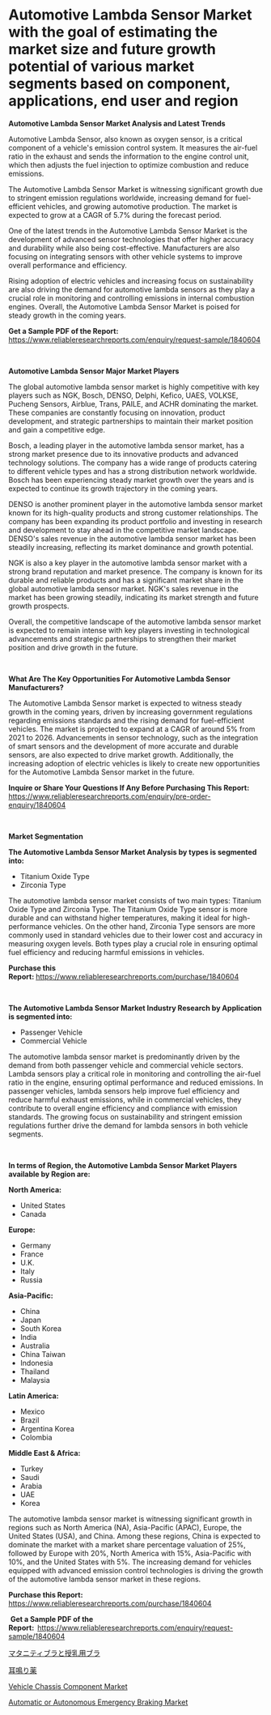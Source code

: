 <p><h1>Automotive Lambda Sensor Market with the goal of estimating the market size and future growth potential of various market segments based on component, applications, end user and region</h1></p><p><strong>Automotive Lambda Sensor Market Analysis and Latest Trends</strong></p>
<p><p>Automotive Lambda Sensor, also known as oxygen sensor, is a critical component of a vehicle's emission control system. It measures the air-fuel ratio in the exhaust and sends the information to the engine control unit, which then adjusts the fuel injection to optimize combustion and reduce emissions. </p><p>The Automotive Lambda Sensor Market is witnessing significant growth due to stringent emission regulations worldwide, increasing demand for fuel-efficient vehicles, and growing automotive production. The market is expected to grow at a CAGR of 5.7% during the forecast period.</p><p>One of the latest trends in the Automotive Lambda Sensor Market is the development of advanced sensor technologies that offer higher accuracy and durability while also being cost-effective. Manufacturers are also focusing on integrating sensors with other vehicle systems to improve overall performance and efficiency.</p><p>Rising adoption of electric vehicles and increasing focus on sustainability are also driving the demand for automotive lambda sensors as they play a crucial role in monitoring and controlling emissions in internal combustion engines. Overall, the Automotive Lambda Sensor Market is poised for steady growth in the coming years.</p></p>
<p><strong>Get a Sample PDF of the Report:&nbsp;</strong> <a href="https://www.reliableresearchreports.com/enquiry/request-sample/1840604">https://www.reliableresearchreports.com/enquiry/request-sample/1840604</a></p>
<p>&nbsp;</p>
<p><strong>Automotive Lambda Sensor Major Market Players</strong></p>
<p><p>The global automotive lambda sensor market is highly competitive with key players such as NGK, Bosch, DENSO, Delphi, Kefico, UAES, VOLKSE, Pucheng Sensors, Airblue, Trans, PAILE, and ACHR dominating the market. These companies are constantly focusing on innovation, product development, and strategic partnerships to maintain their market position and gain a competitive edge.</p><p>Bosch, a leading player in the automotive lambda sensor market, has a strong market presence due to its innovative products and advanced technology solutions. The company has a wide range of products catering to different vehicle types and has a strong distribution network worldwide. Bosch has been experiencing steady market growth over the years and is expected to continue its growth trajectory in the coming years.</p><p>DENSO is another prominent player in the automotive lambda sensor market known for its high-quality products and strong customer relationships. The company has been expanding its product portfolio and investing in research and development to stay ahead in the competitive market landscape. DENSO's sales revenue in the automotive lambda sensor market has been steadily increasing, reflecting its market dominance and growth potential.</p><p>NGK is also a key player in the automotive lambda sensor market with a strong brand reputation and market presence. The company is known for its durable and reliable products and has a significant market share in the global automotive lambda sensor market. NGK's sales revenue in the market has been growing steadily, indicating its market strength and future growth prospects.</p><p>Overall, the competitive landscape of the automotive lambda sensor market is expected to remain intense with key players investing in technological advancements and strategic partnerships to strengthen their market position and drive growth in the future.</p></p>
<p>&nbsp;</p>
<p><strong>What Are The Key Opportunities For Automotive Lambda Sensor Manufacturers?</strong></p>
<p><p>The Automotive Lambda Sensor market is expected to witness steady growth in the coming years, driven by increasing government regulations regarding emissions standards and the rising demand for fuel-efficient vehicles. The market is projected to expand at a CAGR of around 5% from 2021 to 2026. Advancements in sensor technology, such as the integration of smart sensors and the development of more accurate and durable sensors, are also expected to drive market growth. Additionally, the increasing adoption of electric vehicles is likely to create new opportunities for the Automotive Lambda Sensor market in the future.</p></p>
<p><strong>Inquire or Share Your Questions If Any Before Purchasing This Report:</strong> <a href="https://www.reliableresearchreports.com/enquiry/pre-order-enquiry/1840604">https://www.reliableresearchreports.com/enquiry/pre-order-enquiry/1840604</a></p>
<p>&nbsp;</p>
<p><strong>Market Segmentation</strong></p>
<p><strong>The Automotive Lambda Sensor Market Analysis by types is segmented into:</strong></p>
<p><ul><li>Titanium Oxide Type</li><li>Zirconia Type</li></ul></p>
<p><p>The automotive lambda sensor market consists of two main types: Titanium Oxide Type and Zirconia Type. The Titanium Oxide Type sensor is more durable and can withstand higher temperatures, making it ideal for high-performance vehicles. On the other hand, Zirconia Type sensors are more commonly used in standard vehicles due to their lower cost and accuracy in measuring oxygen levels. Both types play a crucial role in ensuring optimal fuel efficiency and reducing harmful emissions in vehicles.</p></p>
<p><strong>Purchase this Report:&nbsp;</strong><a href="https://www.reliableresearchreports.com/purchase/1840604">https://www.reliableresearchreports.com/purchase/1840604</a></p>
<p>&nbsp;</p>
<p><strong>The Automotive Lambda Sensor Market Industry Research by Application is segmented into:</strong></p>
<p><ul><li>Passenger Vehicle</li><li>Commercial Vehicle</li></ul></p>
<p><p>The automotive lambda sensor market is predominantly driven by the demand from both passenger vehicle and commercial vehicle sectors. Lambda sensors play a critical role in monitoring and controlling the air-fuel ratio in the engine, ensuring optimal performance and reduced emissions. In passenger vehicles, lambda sensors help improve fuel efficiency and reduce harmful exhaust emissions, while in commercial vehicles, they contribute to overall engine efficiency and compliance with emission standards. The growing focus on sustainability and stringent emission regulations further drive the demand for lambda sensors in both vehicle segments.</p></p>
<p>&nbsp;</p>
<p><strong>In terms of Region, the Automotive Lambda Sensor Market Players available by Region are:</strong></p>
<p>
    <p> <strong> North America: </strong>
        <ul>
            <li>United States</li>
            <li>Canada</li>
        </ul>
        </p> 
    <p> <strong> Europe: </strong>
        <ul>
            <li>Germany</li>
            <li>France</li>
            <li>U.K.</li>
            <li>Italy</li>
            <li>Russia</li>
        </ul>
        </p> 
    <p> <strong> Asia-Pacific: </strong>
        <ul>
            <li>China</li>
            <li>Japan</li>
            <li>South Korea</li>
            <li>India</li>
            <li>Australia</li>
            <li>China Taiwan</li>
            <li>Indonesia</li>
            <li>Thailand</li>
            <li>Malaysia</li>
        </ul>
        </p> 
    <p> <strong> Latin America: </strong>
        <ul>
            <li>Mexico</li>
            <li>Brazil</li>
            <li>Argentina Korea</li>
            <li>Colombia</li>
        </ul>
        </p> 
    <p> <strong> Middle East & Africa: </strong>
        <ul>
            <li>Turkey</li>
            <li>Saudi</li>
            <li>Arabia</li>
            <li>UAE</li>
            <li>Korea</li>
        </ul>
    </p>
    </p>
<p><p>The automotive lambda sensor market is witnessing significant growth in regions such as North America (NA), Asia-Pacific (APAC), Europe, the United States (USA), and China. Among these regions, China is expected to dominate the market with a market share percentage valuation of 25%, followed by Europe with 20%, North America with 15%, Asia-Pacific with 10%, and the United States with 5%. The increasing demand for vehicles equipped with advanced emission control technologies is driving the growth of the automotive lambda sensor market in these regions.</p></p>
<p><strong>Purchase this Report: </strong><a href="https://www.reliableresearchreports.com/purchase/1840604">https://www.reliableresearchreports.com/purchase/1840604</a></p>
<p>&nbsp;<strong>Get a Sample PDF of the Report:&nbsp;&nbsp;</strong><a href="https://www.reliableresearchreports.com/enquiry/request-sample/1840604">https://www.reliableresearchreports.com/enquiry/request-sample/1840604</a></p>
<p><strong></strong></p>
<p><p><a href="https://medium.com/@chandlermcclure1949/%E3%83%9E%E3%82%BF%E3%83%8B%E3%83%86%E3%82%A3%E3%81%8A%E3%82%88%E3%81%B3%E6%8E%88%E4%B9%B3%E7%94%A8%E3%83%96%E3%83%A9%E3%81%AE%E5%B8%82%E5%A0%B4%E8%AA%BF%E6%9F%BB%E3%83%AC%E3%83%9D%E3%83%BC%E3%83%88-%E3%81%9D%E3%81%AE%E6%AD%B4%E5%8F%B2%E3%81%A82031%E5%B9%B4%E3%81%BE%E3%81%A7%E3%81%AE%E4%BA%88%E6%B8%AC-a34f8b6fbd5a">マタニティブラと授乳用ブラ</a></p><p><a href="https://medium.com/@chandlermcclure1949/%E8%80%B3%E9%B3%B4%E3%82%8A%E8%96%AC%E3%81%AE%E5%B8%82%E5%A0%B4%E8%A6%8F%E6%A8%A1-cagr-%E3%83%88%E3%83%AC%E3%83%B3%E3%83%89-2024-2030-fc2306cb2d4c">耳鳴り薬</a></p><p><a href="https://github.com/Whitneyboyettebo9kiw7yr13/Market-Research-Report-List-1/blob/main/vehicle-chassis-component-market.md">Vehicle Chassis Component Market</a></p><p><a href="https://github.com/sonuprakash1/Market-Research-Report-List-1/blob/main/automatic-or-autonomous-emergency-braking-market.md">Automatic or Autonomous Emergency Braking Market</a></p></p>